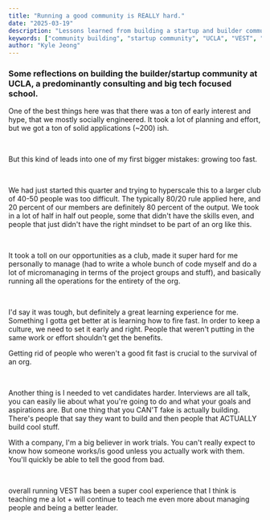 ```yaml
---
title: "Running a good community is REALLY hard."
date: "2025-03-19"
description: "Lessons learned from building a startup and builder community at UCLA - mistakes made, how to vet members, and why firing fast matters for community health."
keywords: ["community building", "startup community", "UCLA", "VEST", "leadership", "management", "college clubs", "entrepreneurship", "student organizations"]
author: "Kyle Jeong"
---
```


### Some reflections on building the builder/startup community at UCLA, a predominantly consulting and big tech focused school.

One of the best things here was that there was a ton of early interest and hype, that we mostly socially engineered. It took a lot of planning and effort, but we got a ton of solid applications (~200) ish.

<br/>

But this kind of leads into one of my first bigger mistakes: growing too fast.

<br/>

We had just started this quarter and trying to hyperscale this to a larger club of 40-50 people was too difficult. The typically 80/20 rule applied here, and 20 percent of our members are definitely 80 percent of the output. We took in a lot of half in half out people, some that didn't have the skills even, and people that just didn't have the right mindset to be part of an org like this.

<br/>

It took a toll on our opportunities as a club, made it super hard for me personally to manage (had to write a whole bunch of code myself and do a lot of micromanaging in terms of the project groups and stuff), and basically running all the operations for the entirety of the org.

<br/>

I'd say it was tough, but definitely a great learning experience for me. Something I gotta get better at is learning how to fire fast.
In order to keep a culture, we need to set it early and right. People that weren't putting in the same work or effort shouldn't get the benefits.

Getting rid of people who weren't a good fit fast is crucial to the survival of an org.

<br/>

Another thing is I needed to vet candidates harder. Interviews are all talk, you can easily lie about what you're going to do and what your goals and aspirations are. But one thing that you CAN'T fake is actually building. There's people that say they want to build and then people that ACTUALLY build cool stuff.

With a company, I'm a big believer in work trials. You can't really expect to know how someone works/is good unless you actually work with them. You'll quickly be able to tell the good from bad. 

<br/>

overall running VEST has been a super cool experience that I think is teaching me a lot + will continue to teach me even more about managing people and being a better leader.